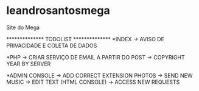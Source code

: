 # leandrosantosmega
 Site do Mega

 ************** TODOLIST **************
*INDEX
-> AVISO DE PRIVACIDADE E COLETA DE DADOS

*PHP
-> CRIAR SERVIÇO DE EMAIL A PARTIR DO POST
-> COPYRIGHT YEAR BY SERVER

*ADMIN CONSOLE
-> ADD CORRECT EXTENSION PHOTOS
-> SEND NEW MUSIC
-> EDIT TEXT (HTML CONSOLE)
-> ACCESS NEW REQUESTS 